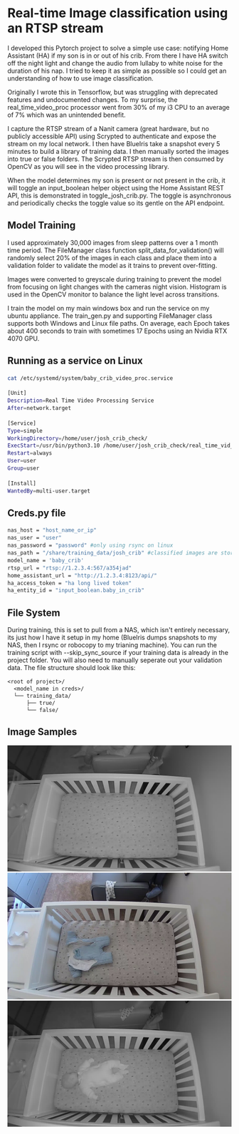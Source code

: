# Real-time Image classification using an RTSP stream

I developed this Pytorch project to solve a simple use case: notifying Home Assistant (HA) if my son is in or out of his crib. From there I have HA switch off the night light and change the audio from lullaby to white noise for the duration of his nap. I tried to keep it as simple as possible so I could get an understanding of how to use image classification.

Originally I wrote this in Tensorflow, but was struggling with deprecated features and undocumented changes. To my surprise, the real_time_video_proc processor went from 30% of my i3 CPU to an average of 7% which was an unintended benefit. 

I capture the RTSP stream of a Nanit camera (great hardware, but no publicly accessible API) using Scrypted to authenticate and expose the stream on my local network. I then have BlueIris take a snapshot every 5 minutes to build a library of training data. I then manually sorted the images into true or false folders. The Scrypted RTSP stream is then consumed by OpenCV as you will see in the video processing library.

When the model determines my son is present or not present in the crib, it will toggle an input_boolean helper object using the Home Assistant REST API, this is demonstrated in toggle_josh_crib.py. The toggle is asynchronous and periodically checks the toggle value so its gentle on the API endpoint.

## Model Training
I used approximately 30,000 images from sleep patterns over a 1 month time period. The FileManager class function split_data_for_validation() will randomly select 20% of the images in each class and place them into a validation folder to validate the model as it trains to prevent over-fitting. 

Images were converted to greyscale during training to prevent the model from focusing on light changes with the cameras night vision. Histogram is used in the OpenCV monitor to balance the light level across transitions.

I train the model on my main windows box and run the service on my ubuntu appliance. The train_gen.py and supporting FileManager class supports both Windows and Linux file paths. On average, each Epoch takes about 400 seconds to train with sometimes 17 Epochs using an Nvidia RTX 4070 GPU.

## Running as a service on Linux
```bash
cat /etc/systemd/system/baby_crib_video_proc.service

[Unit]
Description=Real Time Video Processing Service
After=network.target

[Service]
Type=simple
WorkingDirectory=/home/user/josh_crib_check/
ExecStart=/usr/bin/python3.10 /home/user/josh_crib_check/real_time_vid_proc.py
Restart=always
User=user
Group=user

[Install]
WantedBy=multi-user.target

```
## Creds.py file
```bash
nas_host = "host_name_or_ip"
nas_user = "user"
nas_password = "password" #only using rsync on linux
nas_path = "/share/training_data/josh_crib" #classified images are stored under here, for windows user the share/folder_name
model_name = 'baby_crib'
rtsp_url = "rtsp://1.2.3.4:567/a354jad"
home_assistant_url = "http://1.2.3.4:8123/api/"
ha_access_token = "ha long lived token"
ha_entity_id = "input_boolean.baby_in_crib"
```

## File System
During training, this is set to pull from a NAS, which isn't entirely necessary, its just how I have it setup in my home (BlueIris dumps snapshots to my NAS, then I rsync or robocopy to my trianing machine). You can run the training script with --skip_sync_source if your training data is already in the project folder. You will also need to manually seperate out your validation data.
The file structure should look like this:
```
<root of project>/
  <model_name in creds>/
  └── training_data/
      ├── true/
      └── false/
```

## Image Samples
<p align="left">
  <img src="assets/false1.jpg" alt="false">
  <img src="assets/false2.jpg" alt="false">
  <img src="assets/true1.jpg" alt="true">
</p>